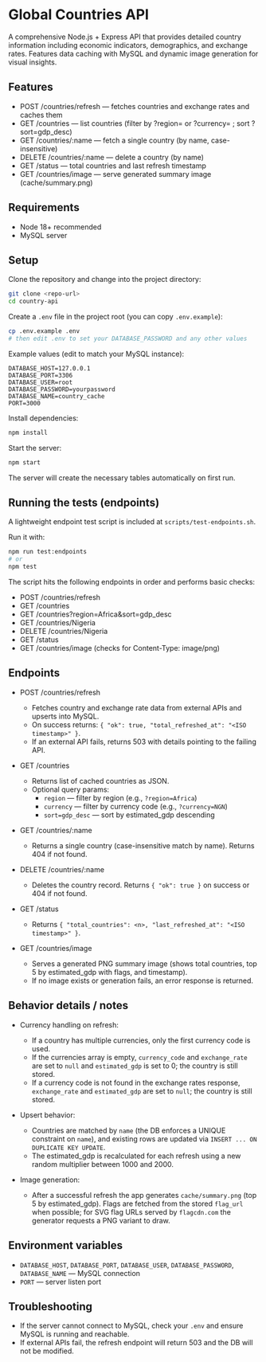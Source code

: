 # Global Countries API

A comprehensive Node.js + Express API that provides detailed country information including economic indicators, demographics, and exchange rates. Features data caching with MySQL and dynamic image generation for visual insights.

## Features

- POST /countries/refresh — fetches countries and exchange rates and caches them
- GET /countries — list countries (filter by ?region= or ?currency= ; sort ?sort=gdp_desc)
- GET /countries/:name — fetch a single country (by name, case-insensitive)
- DELETE /countries/:name — delete a country (by name)
- GET /status — total countries and last refresh timestamp
- GET /countries/image — serve generated summary image (cache/summary.png)

## Requirements

- Node 18+ recommended
- MySQL server

## Setup

Clone the repository and change into the project directory:

```bash
git clone <repo-url>
cd country-api
```

Create a `.env` file in the project root (you can copy `.env.example`):

```bash
cp .env.example .env
# then edit .env to set your DATABASE_PASSWORD and any other values
```

Example values (edit to match your MySQL instance):

```env
DATABASE_HOST=127.0.0.1
DATABASE_PORT=3306
DATABASE_USER=root
DATABASE_PASSWORD=yourpassword
DATABASE_NAME=country_cache
PORT=3000
```

Install dependencies:

```bash
npm install
```

Start the server:

```bash
npm start
```

The server will create the necessary tables automatically on first run.

## Running the tests (endpoints)

A lightweight endpoint test script is included at `scripts/test-endpoints.sh`.

Run it with:

```bash
npm run test:endpoints
# or
npm test
```

The script hits the following endpoints in order and performs basic checks:

- POST /countries/refresh
- GET /countries
- GET /countries?region=Africa&sort=gdp_desc
- GET /countries/Nigeria
- DELETE /countries/Nigeria
- GET /status
- GET /countries/image (checks for Content-Type: image/png)

## Endpoints

- POST /countries/refresh

  - Fetches country and exchange rate data from external APIs and upserts into MySQL.
  - On success returns: `{ "ok": true, "total_refreshed_at": "<ISO timestamp>" }`.
  - If an external API fails, returns 503 with details pointing to the failing API.

- GET /countries

  - Returns list of cached countries as JSON.
  - Optional query params:
    - `region` — filter by region (e.g., `?region=Africa`)
    - `currency` — filter by currency code (e.g., `?currency=NGN`)
    - `sort=gdp_desc` — sort by estimated_gdp descending

- GET /countries/:name

  - Returns a single country (case-insensitive match by name). Returns 404 if not found.

- DELETE /countries/:name

  - Deletes the country record. Returns `{ "ok": true }` on success or 404 if not found.

- GET /status

  - Returns `{ "total_countries": <n>, "last_refreshed_at": "<ISO timestamp>" }`.

- GET /countries/image
  - Serves a generated PNG summary image (shows total countries, top 5 by estimated_gdp with flags, and timestamp).
  - If no image exists or generation fails, an error response is returned.

## Behavior details / notes

- Currency handling on refresh:

  - If a country has multiple currencies, only the first currency code is used.
  - If the currencies array is empty, `currency_code` and `exchange_rate` are set to `null` and `estimated_gdp` is set to 0; the country is still stored.
  - If a currency code is not found in the exchange rates response, `exchange_rate` and `estimated_gdp` are set to `null`; the country is still stored.

- Upsert behavior:

  - Countries are matched by `name` (the DB enforces a UNIQUE constraint on `name`), and existing rows are updated via `INSERT ... ON DUPLICATE KEY UPDATE`.
  - The estimated_gdp is recalculated for each refresh using a new random multiplier between 1000 and 2000.

- Image generation:
  - After a successful refresh the app generates `cache/summary.png` (top 5 by estimated_gdp). Flags are fetched from the stored `flag_url` when possible; for SVG flag URLs served by `flagcdn.com` the generator requests a PNG variant to draw.

## Environment variables

- `DATABASE_HOST`, `DATABASE_PORT`, `DATABASE_USER`, `DATABASE_PASSWORD`, `DATABASE_NAME` — MySQL connection
- `PORT` — server listen port

## Troubleshooting

- If the server cannot connect to MySQL, check your `.env` and ensure MySQL is running and reachable.
- If external APIs fail, the refresh endpoint will return 503 and the DB will not be modified.
